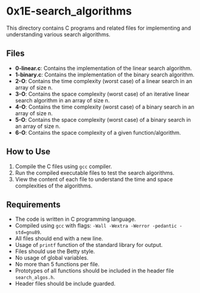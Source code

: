# 0x1E-search_algorithms

This directory contains C programs and related files for implementing and understanding various search algorithms.

## Files

* **0-linear.c**: Contains the implementation of the linear search algorithm.
* **1-binary.c**: Contains the implementation of the binary search algorithm.
* **2-O**: Contains the time complexity (worst case) of a linear search in an array of size n.
* **3-O**: Contains the space complexity (worst case) of an iterative linear search algorithm in an array of size n.
* **4-O**: Contains the time complexity (worst case) of a binary search in an array of size n.
* **5-O**: Contains the space complexity (worst case) of a binary search in an array of size n.
* **6-O**: Contains the space complexity of a given function/algorithm.

## How to Use

1. Compile the C files using `gcc` compiler.
2. Run the compiled executable files to test the search algorithms.
3. View the content of each file to understand the time and space complexities of the algorithms.

## Requirements

* The code is written in C programming language.
* Compiled using `gcc` with flags: `-Wall -Wextra -Werror -pedantic -std=gnu89`.
* All files should end with a new line.
* Usage of `printf` function of the standard library for output.
* Files should use the Betty style.
* No usage of global variables.
* No more than 5 functions per file.
* Prototypes of all functions should be included in the header file `search_algos.h`.
* Header files should be include guarded.
